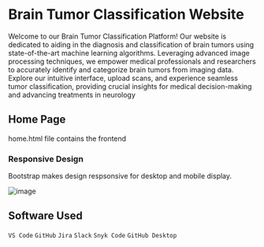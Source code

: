     
# Brain Tumor Classification Website

Welcome to our Brain Tumor Classification Platform! Our website is dedicated to aiding in the diagnosis and classification of brain tumors using state-of-the-art machine learning algorithms. Leveraging advanced image processing techniques, we empower medical professionals and researchers to accurately identify and categorize brain tumors from imaging data. Explore our intuitive interface, upload scans, and experience seamless tumor classification, providing crucial insights for medical decision-making and advancing treatments in neurology


## Home Page

home.html file contains the frontend

### Responsive Design

Bootstrap makes design respsonsive for desktop and mobile display.


![image](https://github.com/Muhammad-Abdurrehman/SPM-Project/assets/91841622/7e783f71-afee-4d7a-8c7d-8990c7b42188)


## Software Used

`VS Code`
`GitHub`
`Jira`
`Slack`
`Snyk Code`
`GitHub Desktop`
